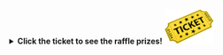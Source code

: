 
<details>
  <summary><b>Click the ticket to see the raffle prizes! <img src="/images/raffle-ticket.png" alt="raffle-ticket" width="90"></b></summary>
  <table>
    <tr>
        <th>5th prize option 1</th>
        <th>5th prize option 2</th>
        <th>4th prize</th>
        <th>3rd prize</th>
        <th>2nd prize</th>
        <th>1st prize</th>
    </tr>
    <tr>
        <td><img src="/meetings/raffle/2025/202511-5-1.jpeg" alt="image"></td>
        <td><img src="/meetings/raffle/2025/202511-5-2.jpeg" alt="image"></td>
        <td><img src="/meetings/raffle/2025/202511-4.jpeg" alt="image"></td>
        <td><img src="/meetings/raffle/2025/202511-3.jpeg" alt="image"></td>
        <td><img src="/meetings/raffle/2025/202511-2.jpeg" alt="image"></td>
        <td><img src="/meetings/raffle/2025/202511-1.jpeg" alt="image"></td>
    </tr>
    <tr>
        <td>5th Prize (Option 1): APP power meter</td>
        <td>5th Prize (Option 2): PAARA Field Day Shirt</td>
        <td>4th Prize: TIDRADIO TD-H8</td>
        <td>3rd Prize: Klein Tools KNECT 32-piece Passthrough</td>
        <td>2nd Prize: Bioenno 12v 12Ah LFP Battery</td>
        <td>1st Prize: Elk Antennas 2M/440L5 Dual Band Antenna</td>
    </tr>
  </table>
</details>

